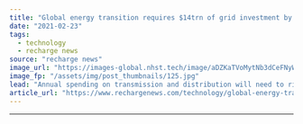 ```yaml
---
title: "Global energy transition requires $14trn of grid investment by 2050 -  BNEF"
date: "2021-02-23"
tags: 
  - technology
  - recharge news
source: "recharge news"
image_url: "https://images-global.nhst.tech/image/aDZKaTVoMytNb3dCeFNyWVRRWjlDc054aGlyNG5nVE1FL1BpZk1MQldsST0=/nhst/binary/5b7f633fefe183b09a97875fe10c274d"
image_fp: "/assets/img/post_thumbnails/125.jpg"
lead: "Annual spending on transmission and distribution will need to rise by 170% by mid-century to support an increasingly complex network and the electrification of heat and transport, says analyst report"
article_url: "https://www.rechargenews.com/technology/global-energy-transition-requires-14trn-of-grid-investment-by-2050-bnef/2-1-968763"
---
```


---

